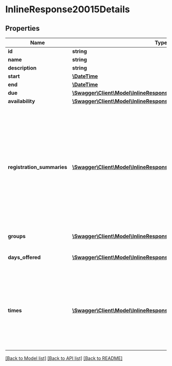 # InlineResponse20015Details

## Properties
Name | Type | Description | Notes
------------ | ------------- | ------------- | -------------
**id** | **string** |  | 
**name** | **string** |  | 
**description** | **string** |  | 
**start** | [**\DateTime**](\DateTime.md) | Start date | 
**end** | [**\DateTime**](\DateTime.md) | End date | 
**due** | [**\Swagger\Client\Model\InlineResponse20015Due**](InlineResponse20015Due.md) |  | 
**availability** | [**\Swagger\Client\Model\InlineResponse20015Availability**](InlineResponse20015Availability.md) |  | 
**registration_summaries** | [**\Swagger\Client\Model\InlineResponse20015RegistrationSummaries[]**](InlineResponse20015RegistrationSummaries.md) | Summary of registration status per registration type.  All of these values can be derived from other values in this response, but these are here as a helpful shortcut to control a UI. | [optional] 
**groups** | [**\Swagger\Client\Model\InlineResponse20015Groups[]**](InlineResponse20015Groups.md) | Program fee groups | 
**days_offered** | [**\Swagger\Client\Model\InlineResponse20015DaysOffered[]**](InlineResponse20015DaysOffered.md) | Days of week that are available | 
**times** | [**\Swagger\Client\Model\InlineResponse20015Times[]**](InlineResponse20015Times.md) | Times that are available.  The date part will always be 1900-01-01, so you should only care about the time portion. | 

[[Back to Model list]](../README.md#documentation-for-models) [[Back to API list]](../README.md#documentation-for-api-endpoints) [[Back to README]](../README.md)



